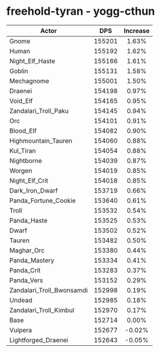 # freehold-tyran - yogg-cthun
| Actor | DPS | Increase |
|---|:---:|:---:|
|Gnome|155201|1.63%|
|Human|155192|1.62%|
|Night_Elf_Haste|155166|1.61%|
|Goblin|155131|1.58%|
|Mechagnome|155001|1.50%|
|Draenei|154198|0.97%|
|Void_Elf|154165|0.95%|
|Zandalari_Troll_Paku|154145|0.94%|
|Orc|154101|0.91%|
|Blood_Elf|154082|0.90%|
|Highmountain_Tauren|154060|0.88%|
|Kul_Tiran|154054|0.88%|
|Nightborne|154039|0.87%|
|Worgen|154019|0.85%|
|Night_Elf_Crit|154018|0.85%|
|Dark_Iron_Dwarf|153719|0.66%|
|Panda_Fortune_Cookie|153640|0.61%|
|Troll|153532|0.54%|
|Panda_Haste|153525|0.53%|
|Dwarf|153502|0.52%|
|Tauren|153482|0.50%|
|Maghar_Orc|153380|0.44%|
|Panda_Mastery|153334|0.41%|
|Panda_Crit|153283|0.37%|
|Panda_Vers|153152|0.29%|
|Zandalari_Troll_Bwonsamdi|152998|0.19%|
|Undead|152985|0.18%|
|Zandalari_Troll_Kimbul|152970|0.17%|
|Base|152714|0.00%|
|Vulpera|152677|-0.02%|
|Lightforged_Draenei|152643|-0.05%|
